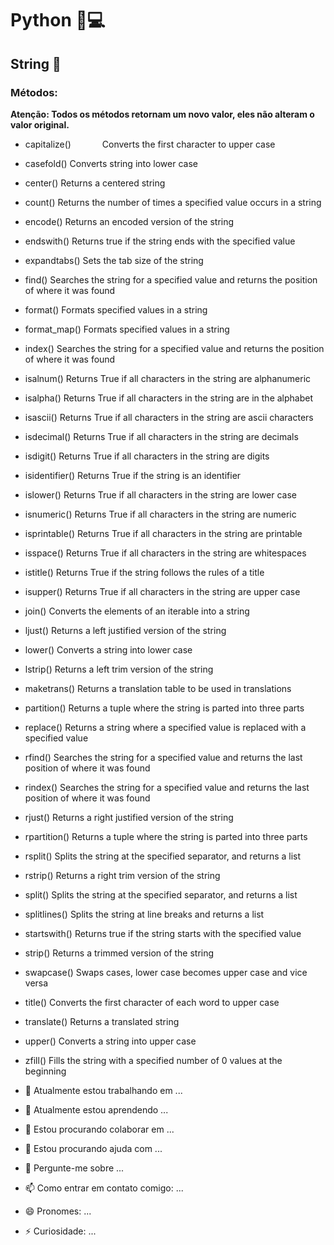 # Python 🐍💻


## String 📃

### Métodos:


<b>Atenção: Todos os métodos retornam um novo valor, eles não alteram o valor original.</b>


- capitalize()	&emsp;&emsp;&emsp;  Converts the first character to upper case
- casefold()	    Converts string into lower case
- center()	      Returns a centered string
- count()	        Returns the number of times a specified value occurs in a string
- encode()	      Returns an encoded version of the string
- endswith()	    Returns true if the string ends with the specified value
- expandtabs()	  Sets the tab size of the string
- find()	        Searches the string for a specified value and returns the position of where it was found
- format()	      Formats specified values in a string
- format_map()	  Formats specified values in a string
- index()	        Searches the string for a specified value and returns the position of where it was found
- isalnum()	      Returns True if all characters in the string are alphanumeric
- isalpha()	      Returns True if all characters in the string are in the alphabet
- isascii()	      Returns True if all characters in the string are ascii characters
- isdecimal()	    Returns True if all characters in the string are decimals
- isdigit()	      Returns True if all characters in the string are digits
- isidentifier()	Returns True if the string is an identifier
- islower()	      Returns True if all characters in the string are lower case
- isnumeric()	    Returns True if all characters in the string are numeric
- isprintable() 	Returns True if all characters in the string are printable
- isspace()	      Returns True if all characters in the string are whitespaces
- istitle()	      Returns True if the string follows the rules of a title
- isupper()	      Returns True if all characters in the string are upper case
- join()	        Converts the elements of an iterable into a string
- ljust()	        Returns a left justified version of the string
- lower()	        Converts a string into lower case
- lstrip()	      Returns a left trim version of the string
- maketrans()	    Returns a translation table to be used in translations
- partition()	    Returns a tuple where the string is parted into three parts
- replace()	      Returns a string where a specified value is replaced with a specified value
- rfind()	        Searches the string for a specified value and returns the last position of where it was found
- rindex()	      Searches the string for a specified value and returns the last position of where it was found
- rjust()	        Returns a right justified version of the string
- rpartition()	  Returns a tuple where the string is parted into three parts
- rsplit()	      Splits the string at the specified separator, and returns a list
- rstrip()	      Returns a right trim version of the string
- split()	        Splits the string at the specified separator, and returns a list
- splitlines()	  Splits the string at line breaks and returns a list
- startswith()	  Returns true if the string starts with the specified value
- strip()	        Returns a trimmed version of the string
- swapcase()	    Swaps cases, lower case becomes upper case and vice versa
- title()	        Converts the first character of each word to upper case
- translate()	    Returns a translated string
- upper()	        Converts a string into upper case
- zfill()	        Fills the string with a specified number of 0 values at the beginning

- 🔭 Atualmente estou trabalhando em ...
- 🌱 Atualmente estou aprendendo ...
- 👯 Estou procurando colaborar em ...
- 🤔 Estou procurando ajuda com ...
- 💬 Pergunte-me sobre ...
- 📫 Como entrar em contato comigo: ...
- 😄 Pronomes: ...
- ⚡ Curiosidade: ...
